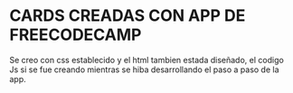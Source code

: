 # CARDS CREADAS CON APP DE FREECODECAMP 

Se creo con css establecido y el html tambien estada diseñado,
el codigo Js si se fue creando mientras se hiba desarrollando 
el paso a paso de la app.